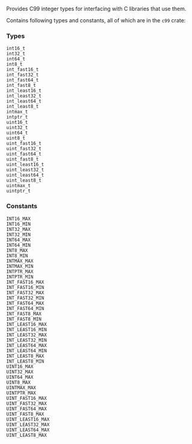 Provides C99 integer types for interfacing with C libraries that use them.

Contains following types and constants, all of which are in the `c99` crate:

### Types

```
int16_t
int32_t
int64_t
int8_t
int_fast16_t
int_fast32_t
int_fast64_t
int_fast8_t
int_least16_t
int_least32_t
int_least64_t
int_least8_t
intmax_t
intptr_t
uint16_t
uint32_t
uint64_t
uint8_t
uint_fast16_t
uint_fast32_t
uint_fast64_t
uint_fast8_t
uint_least16_t
uint_least32_t
uint_least64_t
uint_least8_t
uintmax_t
uintptr_t
```

### Constants

```
INT16_MAX
INT16_MIN
INT32_MAX
INT32_MIN
INT64_MAX
INT64_MIN
INT8_MAX
INT8_MIN
INTMAX_MAX
INTMAX_MIN
INTPTR_MAX
INTPTR_MIN
INT_FAST16_MAX
INT_FAST16_MIN
INT_FAST32_MAX
INT_FAST32_MIN
INT_FAST64_MAX
INT_FAST64_MIN
INT_FAST8_MAX
INT_FAST8_MIN
INT_LEAST16_MAX
INT_LEAST16_MIN
INT_LEAST32_MAX
INT_LEAST32_MIN
INT_LEAST64_MAX
INT_LEAST64_MIN
INT_LEAST8_MAX
INT_LEAST8_MIN
UINT16_MAX
UINT32_MAX
UINT64_MAX
UINT8_MAX
UINTMAX_MAX
UINTPTR_MAX
UINT_FAST16_MAX
UINT_FAST32_MAX
UINT_FAST64_MAX
UINT_FAST8_MAX
UINT_LEAST16_MAX
UINT_LEAST32_MAX
UINT_LEAST64_MAX
UINT_LEAST8_MAX
```
